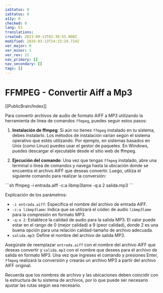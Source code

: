 ```yaml
---
iaStatus: 0
iaStatus: 0
a11y: 0
checked: 0
lang: ES
translations: 
created: 2023-09-13T02:30:55.000Z
modified: 2024-03-13T14:33:29.724Z
ver_major: 0
ver_minor: 1
ver_rev: 21
nav_primary: []
nav_secondary: []
tags: []
---
```

# FFMPEG - Convertir Aiff a Mp3

[[PublicBrain/Index]]

Para convertir archivos de audio de formato AIFF a MP3 utilizando la herramienta de línea de comandos `ffmpeg`, puedes seguir estos pasos:

1. **Instalación de ffmpeg**: Si aún no tienes `ffmpeg` instalado en tu sistema, debes instalarlo. Los métodos de instalación varían según el sistema operativo que estés utilizando. Por ejemplo, en sistemas basados en Unix (como Linux) puedes usar el gestor de paquetes. En Windows, puedes descargar el ejecutable desde el sitio web de ffmpeg.
    
2. **Ejecución del comando**: Una vez que tengas `ffmpeg` instalado, abre una terminal o línea de comandos y navega hasta la ubicación donde se encuentra el archivo AIFF que deseas convertir. Luego, utiliza el siguiente comando para realizar la conversión:
    

´´´sh
	ffmpeg -i entrada.aiff -c:a libmp3lame -q:a 2 salida.mp3
´´´

Explicación de los parámetros:

- `-i entrada.aiff`: Especifica el nombre del archivo de entrada AIFF.
- `-c:a libmp3lame`: Indica que se utilizará el códec de audio `libmp3lame` para la compresión en formato MP3.
- `-q:a 2`: Establece la calidad de audio para la salida MP3. El valor puede estar en el rango de 0 (mejor calidad) a 9 (peor calidad), donde 2 es una buena opción para una relación calidad-tamaño de archivo adecuada.
- `salida.mp3`: Define el nombre del archivo de salida MP3.

Asegúrate de reemplazar `entrada.aiff` con el nombre del archivo AIFF que deseas convertir y `salida.mp3` con el nombre que desees para el archivo de salida en formato MP3. Una vez que ingreses el comando y presiones Enter, `ffmpeg` realizará la conversión y crearás un archivo MP3 a partir del archivo AIFF original.

Recuerda que los nombres de archivo y las ubicaciones deben coincidir con la estructura de tu sistema de archivos, por lo que puede ser necesario ajustar las rutas según sea necesario.